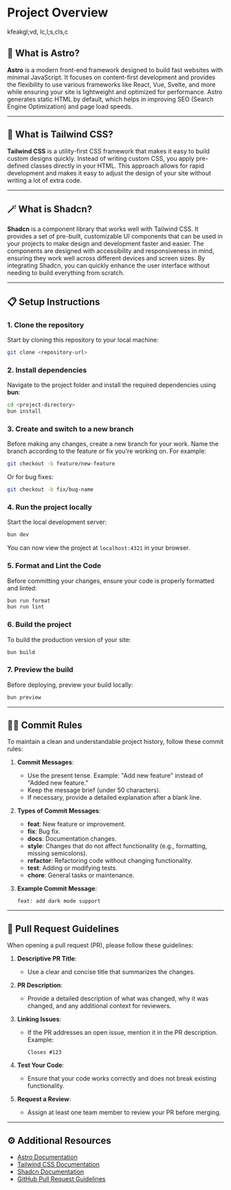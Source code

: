 # Project Overview
kfeakgl;vd,
lc,l;s,cls,c
## 🚀 What is Astro?

**Astro** is a modern front-end framework designed to build fast websites with minimal JavaScript. It focuses on content-first development and provides the flexibility to use various frameworks like React, Vue, Svelte, and more while ensuring your site is lightweight and optimized for performance. Astro generates static HTML by default, which helps in improving SEO (Search Engine Optimization) and page load speeds.

---

## 🎨 What is Tailwind CSS?

**Tailwind CSS** is a utility-first CSS framework that makes it easy to build custom designs quickly. Instead of writing custom CSS, you apply pre-defined classes directly in your HTML. This approach allows for rapid development and makes it easy to adjust the design of your site without writing a lot of extra code.

---

## 🪄 What is Shadcn?

**Shadcn** is a component library that works well with Tailwind CSS. It provides a set of pre-built, customizable UI components that can be used in your projects to make design and development faster and easier. The components are designed with accessibility and responsiveness in mind, ensuring they work well across different devices and screen sizes. By integrating Shadcn, you can quickly enhance the user interface without needing to build everything from scratch.

---

## 📋 Setup Instructions

### 1. Clone the repository

Start by cloning this repository to your local machine:

```sh
git clone <repository-url>
```

### 2. Install dependencies

Navigate to the project folder and install the required dependencies using **bun**:

```sh
cd <project-directory>
bun install
```

### 3. Create and switch to a new branch

Before making any changes, create a new branch for your work. Name the branch according to the feature or fix you're working on. For example:

```sh
git checkout -b feature/new-feature
```

Or for bug fixes:

```sh
git checkout -b fix/bug-name
```

### 4. Run the project locally

Start the local development server:

```sh
bun dev
```

You can now view the project at `localhost:4321` in your browser.

### 5. Format and Lint the Code

Before committing your changes, ensure your code is properly formatted and linted:

```sh
bun run format
bun run lint
```

### 6. Build the project

To build the production version of your site:

```sh
bun build
```

### 7. Preview the build

Before deploying, preview your build locally:

```sh
bun preview
```

---

## 🧑‍💻 Commit Rules

To maintain a clean and understandable project history, follow these commit rules:

1. **Commit Messages**:
   - Use the present tense. Example: "Add new feature" instead of "Added new feature."
   - Keep the message brief (under 50 characters).
   - If necessary, provide a detailed explanation after a blank line.

2. **Types of Commit Messages**:
   - **feat**: New feature or improvement.
   - **fix**: Bug fix.
   - **docs**: Documentation changes.
   - **style**: Changes that do not affect functionality (e.g., formatting, missing semicolons).
   - **refactor**: Refactoring code without changing functionality.
   - **test**: Adding or modifying tests.
   - **chore**: General tasks or maintenance.

3. **Example Commit Message**:
   ```text
   feat: add dark mode support
   ```

---

## 🔄 Pull Request Guidelines

When opening a pull request (PR), please follow these guidelines:

1. **Descriptive PR Title**:
   - Use a clear and concise title that summarizes the changes.

2. **PR Description**:
   - Provide a detailed description of what was changed, why it was changed, and any additional context for reviewers.

3. **Linking Issues**:
   - If the PR addresses an open issue, mention it in the PR description. Example:
     ```text
     Closes #123
     ```

4. **Test Your Code**:
   - Ensure that your code works correctly and does not break existing functionality.

5. **Request a Review**:
   - Assign at least one team member to review your PR before merging.

---

## ⚙️ Additional Resources

- [Astro Documentation](https://astro.build)
- [Tailwind CSS Documentation](https://tailwindcss.com/docs)
- [Shadcn Documentation](https://ui.shadcn.com)
- [GitHub Pull Request Guidelines](https://docs.github.com/en/github/collaborating-with-issues-and-pull-requests/about-pull-requests)
